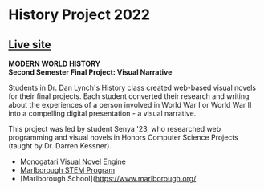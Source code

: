 # History Project 2022

## [Live site](https://marlborough-school.github.io/HistoryProject2022/)

__MODERN WORLD HISTORY__  
__Second Semester Final Project: Visual Narrative__  

Students in Dr. Dan Lynch's History class created web-based visual novels for
their final projects.  Each student converted their research and writing about
the experiences of a person involved in World War I or World War II into a
compelling digital presentation - a visual narrative.  

This project was led by student Senya '23, who researched web programming and
visual novels in Honors Computer Science Projects (taught by Dr. Darren
Kessner).

- [Monogatari Visual Novel Engine](https://monogatari.io/)
- [Marlborough STEM Program](https://stem.marlborough.org/)
- [Marlborough School](https://www.marlborough.org/

